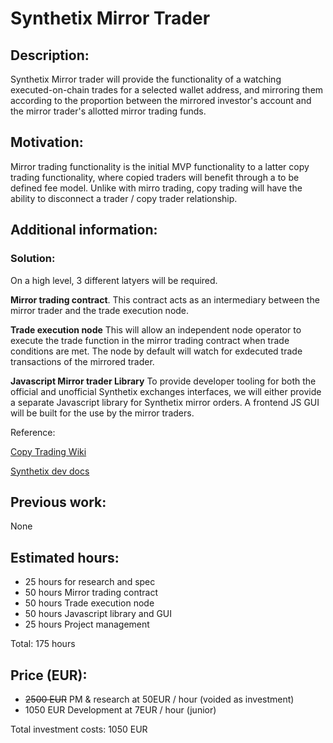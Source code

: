 # Synthetix Mirror Trader

## Description:
Synthetix Mirror trader will provide the functionality of a watching executed-on-chain trades for a selected wallet address, and mirroring them according to the proportion between the mirrored investor's account and the mirror trader's allotted mirror trading funds.

## Motivation: 
Mirror trading functionality is the initial MVP functionality to a latter copy trading functionality, where copied traders will benefit through a to be defined fee model. Unlike with mirro trading, copy trading will  have the ability to disconnect a trader / copy trader relationship. 

## Additional information: 
### Solution:
On a high level, 3 different latyers will be required.

**Mirror trading contract**. This contract acts as an intermediary between the mirror trader and the trade execution node. 

**Trade execution node** This will allow an independent node operator to execute the trade function in the mirror trading contract when trade conditions are met. The node by default will watch for exdecuted trade transactions of the mirrored trader.

**Javascript Mirror trader Library** To provide developer tooling for both the official and unofficial Synthetix exchanges interfaces, we will either provide a separate Javascript library for Synthetix mirror orders. A frontend JS GUI will be built for the use by the mirror traders.

Reference: 

[Copy Trading Wiki](https://en.wikipedia.org/wiki/Copy_trading)

[Synthetix dev docs](https://docs.synthetix.io/)

## Previous work: 
None

## Estimated hours: 
- 25 hours for research and spec
- 50 hours Mirror trading contract 
- 50 hours Trade execution node
- 50 hours Javascript library and GUI
- 25 hours Project management

Total: 175 hours

## Price (EUR): 
- ~~2500 EUR~~ PM & research at 50EUR / hour (voided as investment)
- 1050 EUR Development  at 7EUR / hour (junior)

Total investment costs: 1050 EUR
